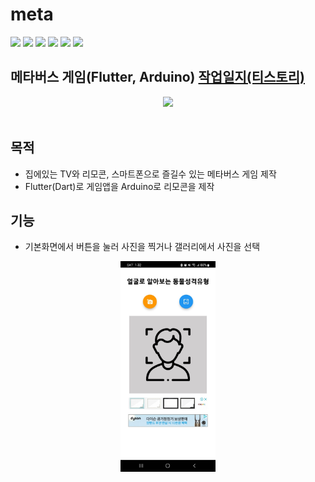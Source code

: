 # meta

<div>
<img src="https://img.shields.io/badge/Arduino-00979D?style=flat-square&logo=Arduino&logoColor=white"/>
<img src="https://img.shields.io/badge/Android-3DDC84?style=flat-square&logo=Android&logoColor=white"/>
<img src="https://img.shields.io/badge/Java-007396?style=flat-square&logo=OpenJDK&logoColor=white"/>
<img src="https://img.shields.io/badge/iOS-000000?style=flat-square&logo=Apple&logoColor=white"/>  
<img src="https://img.shields.io/badge/Flutter-02569B?style=flat-square&logo=Flutter&logoColor=white"/>
<img src="https://img.shields.io/badge/Dart-0175C2?style=flat-square&logo=Dart&logoColor=white"/>
</div>

## 메타버스 게임(Flutter, Arduino) <a href="https://cjk09083.tistory.com/category/메타버스게임">작업일지(티스토리)</a>



<div align="center">
<img src="https://user-images.githubusercontent.com/87401241/193865978-55b17eec-f9ad-41bf-a17c-2ad36dd450ee.png" width="60%"/>
</div></br>

## 목적
- 집에있는 TV와 리모콘, 스마트폰으로 즐길수 있는 메타버스 게임 제작
- Flutter(Dart)로 게임앱을 Arduino로 리모콘을 제작 

## 기능 
- 기본화면에서 버튼을 눌러 사진을 찍거나 갤러리에서 사진을 선택 
<div align="center">
<img src="https://github.com/cjk09083/PicknCheck/blob/main/ScreenShot/1%20Mobile%20%EA%B8%B0%EB%B3%B8%ED%99%94%EB%A9%B4.jpg" width="30%"/>
</div></br>
